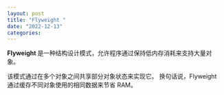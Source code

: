 ```yaml
---
layout: post
title: "Flyweight "
date: "2022-12-13"
categories: 
---
```

<div class="pattern-example-brief">
<p><strong>Flyweight </strong>是一种结构设计模式，允许程序通过保持低内存消耗来支持大量对象。</p>
<p>该模式通过在多个对象之间共享部分对象状态来实现它。 换句话说，Flyweight 通过缓存不同对象使用的相同数据来节省 RAM。</p>
</div>
